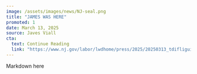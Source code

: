 ```yaml
---
image: /assets/images/news/NJ-seal.png
title: "JAMES WAS HERE"
promoted: 1
date: March 13, 2025
source: Javes Viall
cta:
  text: Continue Reading
  link: "https://www.nj.gov/labor/lwdhome/press/2025/20250313_tdifliguide.shtml"
---
```


Markdown here

